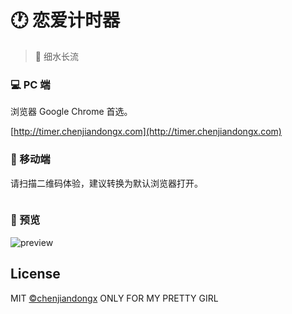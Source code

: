 # 🕐 恋爱计时器
> 🎉 细水长流

### 💻 PC 端

浏览器 Google Chrome 首选。

[http://timer.chenjiandongx.com](http://timer.chenjiandongx.com)

### 📱 移动端

请扫描二维码体验，建议转换为默认浏览器打开。

<div align="center">
    <img src="">
</div>

### 👀 预览

![preview]()


## License
MIT [©chenjiandongx](https://github.com/chenjiandongx) ONLY FOR MY PRETTY GIRL
